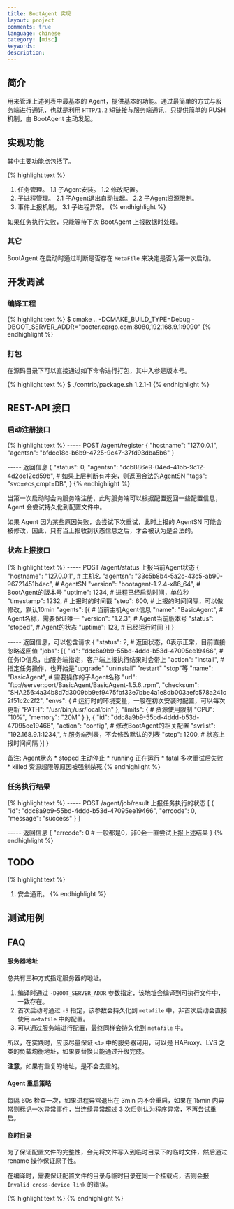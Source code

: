 ```yaml
---
title: BootAgent 实现
layout: project
comments: true
language: chinese
category: [misc]
keywords:
description:
---
```


## 简介

用来管理上述列表中最基本的 Agent，提供基本的功能。通过最简单的方式与服务端进行通讯，也就是利用 `HTTP/1.2` 短链接与服务端通讯，只提供简单的 PUSH 机制，由 BootAgent 主动发起。

## 实现功能

其中主要功能点包括了。

{% highlight text %}
1. 任务管理。
   1.1 子Agent安装。
   1.2 修改配置。
2. 子进程管理。
   2.1 子Agent退出自动拉起。
   2.2 子Agent资源限制。
3. 事件上报机制。
   3.1 子进程异常。
{% endhighlight %}

如果任务执行失败，只能等待下次 BootAgent 上报数据时处理。

### 其它

BootAgent 在启动时通过判断是否存在 `MetaFile` 来决定是否为第一次启动。

## 开发调试

### 编译工程

{% highlight text %}
$ cmake .. -DCMAKE_BUILD_TYPE=Debug -DBOOT_SERVER_ADDR="booter.cargo.com:8080,192.168.9.1:9090"
{% endhighlight %}

### 打包

在源码目录下可以直接通过如下命令进行打包，其中入参是版本号。

{% highlight text %}
$ ./contrib/package.sh 1.2.1-1
{% endhighlight %}


## REST-API 接口

### 启动注册接口

{% highlight text %}
----- POST /agent/register
{
	"hostname": "127.0.0.1",
	"agentsn": "bfdcc18c-b6b9-4725-9c47-37fd93dba5b6"
}

----- 返回信息
{
	"status": 0,
	"agentsn": "dcb886e9-04ed-41bb-9c12-4d2de12cd59b",  # 如果上层判断有冲突，则返回合法的AgentSN
	"tags": "svc=ecs,cmpt=DB",
}
{% endhighlight %}

当第一次启动时会向服务端注册，此时服务端可以根据配置返回一些配置信息，Agent 会尝试持久化到配置文件中。

如果 Agent 因为某些原因失败，会尝试下次重试，此时上报的 AgentSN 可能会被修改，因此，只有当上报收到状态信息之后，才会被认为是合法的。

### 状态上报接口

{% highlight text %}
----- POST /agent/status 上报当前Agent状态
{
	"hostname": "127.0.0.1",                            # 主机名
	"agentsn": "33c5b8b4-5a2c-43c5-ab90-96721451b4ec",  # AgentSN
	"version": "bootagent-1.2.4-x86_64",                # BootAgent的版本号
	"uptime": 1234,                                     # 进程已经启动时间，单位秒
	"timestamp": 1232,                                  # 上报时的时间戳
	"step": 600,                                        # 上报的时间间隔，可以做修改，默认10min
	"agents": [{                                        # 当前主机Agent信息
		"name": "BasicAgent",                       # Agent名称，需要保证唯一
		"version": "1.2.3",                         # Agent当前版本号
		"status": "stoped",                         # Agent的状态
		"uptime": 123,                              # 已经运行时间
	}]
}

----- 返回信息，可以包含请求
{
	"status": 2,                                           # 返回状态，0表示正常，目前直接忽略返回值
	"jobs": [{
		"id": "ddc8a9b9-55bd-4ddd-b53d-47095ee19466",  # 任务ID信息，由服务端指定，客户端上报执行结果时会带上
		"action": "install",                           # 指定任务操作，也开始是"upgrade" "uninstall" "restart" "stop"等
		"name": "BasicAgent",                          # 需要操作的子Agent名称
		"url": "ftp://server:port/BasicAgent/BasicAgent-1.5.6..rpm",
		"checksum": "SHA256:4a34b8d7d3009bb9ef9475fbf33e7bbe4a1e8db003aefc578a241c2f51c2c2f2",
		"envs": {                                      # 运行时的环境变量，一般在初次安装时配置，可以每次更新
			"PATH": "/usr/bin;/usr/local/bin"
		},
		"limits": {                                    # 资源使用限制
			"CPU": "10%",
			"memory": "20M"
		}
	}, {
		"id": "ddc8a9b9-55bd-4ddd-b53d-47095ee19466",
		"action": "config",                            # 修改BootAgent的相关配置
		"svrlist": "192.168.9.1:1234,",                # 服务端列表，不会修改默认的列表
		"step": 1200,                                  # 状态上报时间间隔
	}]
}

备注:
    Agent状态
      * stoped 主动停止
      * running 正在运行
      * fatal 多次重试后失败
      * killed 资源超限等原因被强制杀死
{% endhighlight %}

### 任务执行结果

{% highlight text %}
----- POST /agent/job/result 上报任务执行的状态
[
	{
		"id": "ddc8a9b9-55bd-4ddd-b53d-47095ee19466",
		"errcode": 0,
		"message": "success"
	}
]

----- 返回信息
{
	"errcode": 0                                           # 一般都是0，非0会一直尝试上报上述结果
}
{% endhighlight %}


## TODO

{% highlight text %}
1. 安全通讯。
{% endhighlight %}

## 测试用例

## FAQ

#### 服务器地址

总共有三种方式指定服务器的地址。

1. 编译时通过 `-DBOOT_SERVER_ADDR` 参数指定，该地址会编译到可执行文件中，一致存在。
2. 首次启动时通过 `-S` 指定，该参数会持久化到 `metafile` 中，非首次启动会直接使用 `metafile` 中的配置。
3. 可以通过服务端进行配置，最终同样会持久化到 `metafile` 中。

所以，在实践时，应该尽量保证 `<1>` 中的服务器可用，可以是 HAProxy、LVS 之类的负载均衡地址，如果要替换只能通过升级完成。

**注意**，如果有重复的地址，是不会去重的。

#### Agent 重启策略

每隔 60s 检查一次，如果进程异常退出在 3min 内不会重启，如果在 15min 内异常则标记一次异常事件，当连续异常超过 3 次后则认为程序异常，不再尝试重启。

#### 临时目录

为了保证配置文件的完整性，会先将文件写入到临时目录下的临时文件，然后通过 rename 操作保证原子性。

在编译时，需要保证配置文件的目录与临时目录在同一个挂载点，否则会报 `Invalid cross-device link` 的错误。

<!--
1. 进程管理
   1.1 配置文件中有多个 Name 相同的配置文件。后续的配置文件解析时会报错。
   1.2 执行用户相关。
       1.2.0 用户存在。以指定用户执行。
       1.2.1 用户不存在。直接报错退出。
       1.2.2 用户没有指定。默认通过root执行。
       1.2.3 属组非默认。指定属组执行。
   1.3 进程检查。


ps -eo ppid,pid,user,group,euser,egroup,cmd | grep gearman
usermod -a -G root monitor 将monitor用户添加到root组中

https://github.com/Jin-Yang/cgfy
https://github.com/chr15p/cgshares




Reap zombie processes using a SIGCHLD handler
http://www.microhowto.info/howto/reap_zombie_processes_using_a_sigchld_handler.html
-->


{% highlight text %}
{% endhighlight %}
